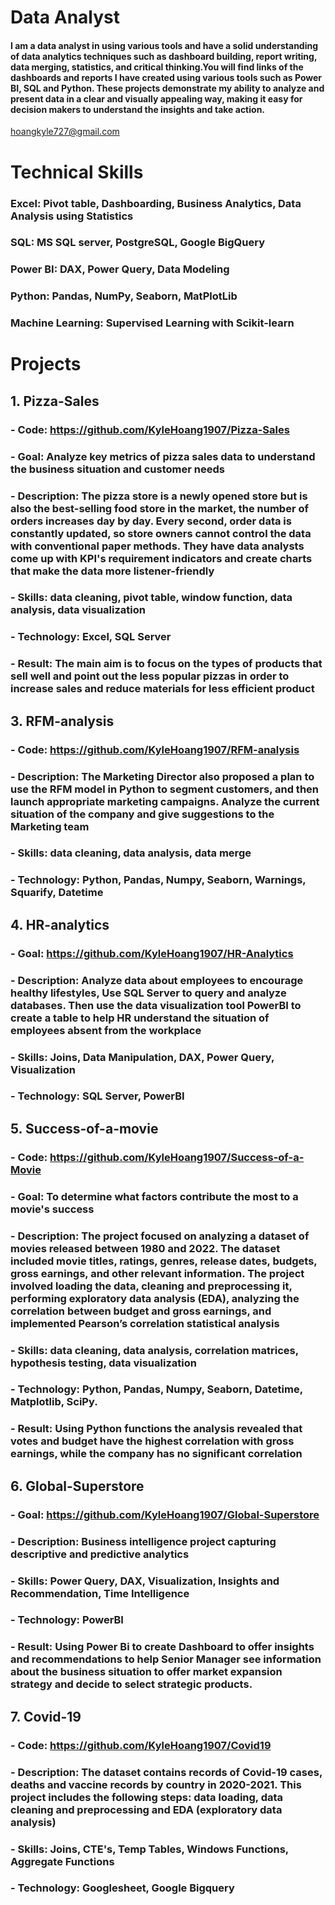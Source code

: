 # Data Analyst

#### I am a data analyst in using various tools and have a solid understanding of data analytics techniques such as dashboard building, report writing, data merging, statistics, and critical thinking.You will find links of the dashboards and reports I have created using various tools such as Power BI, SQL and Python. These projects demonstrate my ability to analyze and present data in a clear and visually appealing way, making it easy for decision makers to understand the insights and take action. 

 hoangkyle727@gmail.com
 
# Technical Skills
### Excel: Pivot table, Dashboarding, Business Analytics, Data Analysis using Statistics
### SQL: MS SQL server, PostgreSQL, Google BigQuery 
### Power BI: DAX, Power Query, Data Modeling
### Python: Pandas, NumPy, Seaborn, MatPlotLib
### Machine Learning: Supervised Learning with Scikit-learn

# Projects 
## 1. Pizza-Sales
   ### - Code: https://github.com/KyleHoang1907/Pizza-Sales
   ### - Goal: Analyze key metrics of pizza sales data to understand the business situation and customer needs
   ### - Description: The pizza store is a newly opened store but is also the best-selling food store in the market, the number of orders increases day by day. Every second, order data is constantly updated, so store owners cannot control the data with conventional paper methods. They have data analysts come up with KPI's requirement indicators and create charts that make the data more listener-friendly
   ### - Skills: data cleaning, pivot table, window function, data analysis, data visualization
   ### - Technology: Excel, SQL Server
   ### - Result: The main aim is to focus on the types of products that sell well and point out the less popular pizzas in order to increase sales and reduce materials for less efficient product

## 3. RFM-analysis
   ### - Code: https://github.com/KyleHoang1907/RFM-analysis
   ### - Description: The Marketing Director also proposed a plan to use the RFM model in Python to segment customers, and then launch appropriate marketing campaigns. Analyze the current situation of the company and give suggestions to the Marketing team
   ### - Skills: data cleaning, data analysis, data merge
   ### - Technology: Python, Pandas, Numpy, Seaborn, Warnings, Squarify, Datetime

## 4. HR-analytics
   ### - Goal: https://github.com/KyleHoang1907/HR-Analytics
   ### - Description: Analyze data about employees to encourage healthy lifestyles, Use SQL Server to query and analyze databases. Then use the data visualization tool PowerBI to create a table to help HR understand the situation of employees absent from the workplace
   ### - Skills: Joins, Data Manipulation, DAX, Power Query, Visualization
   ### - Technology: SQL Server, PowerBI

## 5. Success-of-a-movie
   ### - Code: https://github.com/KyleHoang1907/Success-of-a-Movie
   ### - Goal: To determine what factors contribute the most to a movie's success
   ### - Description: The project focused on analyzing a dataset of movies released between 1980 and 2022. The dataset included movie titles, ratings, genres, release dates, budgets, gross earnings, and other relevant information. The project involved loading the data, cleaning and preprocessing it, performing exploratory data analysis (EDA), analyzing the correlation between budget and gross earnings, and implemented Pearson’s correlation statistical analysis
   ### - Skills: data cleaning, data analysis, correlation matrices, hypothesis testing, data visualization
   ### - Technology: Python, Pandas, Numpy, Seaborn, Datetime, Matplotlib, SciPy.
   ### - Result: Using Python functions the analysis revealed that votes and budget have the highest correlation with gross earnings, while the company has no significant correlation

## 6. Global-Superstore
   ### - Goal: https://github.com/KyleHoang1907/Global-Superstore
   ### - Description: Business intelligence project capturing descriptive and predictive analytics
   ### - Skills: Power Query, DAX, Visualization, Insights and Recommendation, Time Intelligence
   ### - Technology: PowerBI
   ### - Result: Using Power Bi to create Dashboard to offer insights and recommendations to help Senior Manager see information about the business situation to offer market expansion strategy and decide to select strategic products.

## 7. Covid-19
   ### - Code: https://github.com/KyleHoang1907/Covid19
   ### - Description: The dataset contains records of Covid-19 cases, deaths and vaccine records by country in 2020-2021. This project includes the following steps: data loading, data cleaning and preprocessing and EDA (exploratory data analysis)
   ### - Skills: Joins, CTE's, Temp Tables, Windows Functions, Aggregate Functions
   ### - Technology: Googlesheet, Google Bigquery
    








